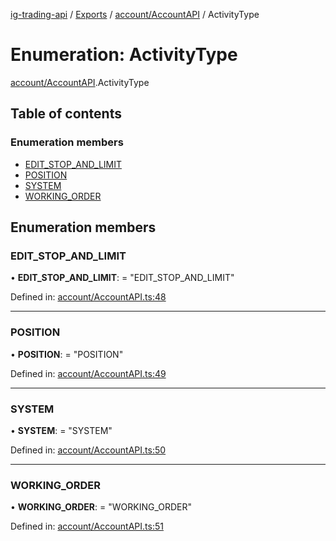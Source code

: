 [ig-trading-api](../README.md) / [Exports](../modules.md) / [account/AccountAPI](../modules/account_accountapi.md) / ActivityType

# Enumeration: ActivityType

[account/AccountAPI](../modules/account_accountapi.md).ActivityType

## Table of contents

### Enumeration members

- [EDIT_STOP_AND_LIMIT](account_accountapi.activitytype.md#edit_stop_and_limit)
- [POSITION](account_accountapi.activitytype.md#position)
- [SYSTEM](account_accountapi.activitytype.md#system)
- [WORKING_ORDER](account_accountapi.activitytype.md#working_order)

## Enumeration members

### EDIT_STOP_AND_LIMIT

• **EDIT_STOP_AND_LIMIT**: = "EDIT_STOP_AND_LIMIT"

Defined in: [account/AccountAPI.ts:48](https://github.com/bennycode/ig-trading-api/blob/a046dbb/src/account/AccountAPI.ts#L48)

---

### POSITION

• **POSITION**: = "POSITION"

Defined in: [account/AccountAPI.ts:49](https://github.com/bennycode/ig-trading-api/blob/a046dbb/src/account/AccountAPI.ts#L49)

---

### SYSTEM

• **SYSTEM**: = "SYSTEM"

Defined in: [account/AccountAPI.ts:50](https://github.com/bennycode/ig-trading-api/blob/a046dbb/src/account/AccountAPI.ts#L50)

---

### WORKING_ORDER

• **WORKING_ORDER**: = "WORKING_ORDER"

Defined in: [account/AccountAPI.ts:51](https://github.com/bennycode/ig-trading-api/blob/a046dbb/src/account/AccountAPI.ts#L51)
